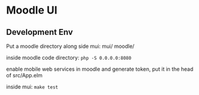 # Moodle UI


## Development Env

Put a moodle  directory along side mui:
mui/
moodle/

inside moodle code directory:
```php -S 0.0.0.0:8080```

enable mobile web services in moodle and generate token,
put it in the head of src/App.elm

inside mui:
```make test```


